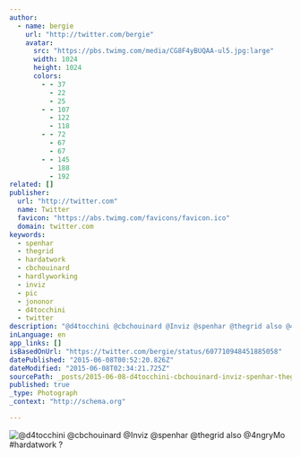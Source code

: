 ```yaml
---
author:
  - name: bergie
    url: "http://twitter.com/bergie"
    avatar:
      src: "https://pbs.twimg.com/media/CG8F4yBUQAA-ul5.jpg:large"
      width: 1024
      height: 1024
      colors:
        - - 37
          - 22
          - 25
        - - 107
          - 122
          - 118
        - - 72
          - 67
          - 67
        - - 145
          - 188
          - 192
related: []
publisher:
  url: "http://twitter.com"
  name: Twitter
  favicon: "https://abs.twimg.com/favicons/favicon.ico"
  domain: twitter.com
keywords:
  - spenhar
  - thegrid
  - hardatwork
  - cbchouinard
  - hardlyworking
  - inviz
  - pic
  - jononor
  - d4tocchini
  - twitter
description: "@d4tocchini @cbchouinard @Inviz @spenhar @thegrid also @4ngryMo #hardatwork ?"
inLanguage: en
app_links: []
isBasedOnUrl: "https://twitter.com/bergie/status/607710948451885058"
datePublished: "2015-06-08T00:52:20.826Z"
dateModified: "2015-06-08T02:34:21.725Z"
sourcePath: _posts/2015-06-08-d4tocchini-cbchouinard-inviz-spenhar-thegrid-also-4ngr.md
published: true
_type: Photograph
_context: "http://schema.org"

---
```

![&commat;d4tocchini &commat;cbchouinard &commat;Inviz &commat;spenhar &commat;thegrid also &commat;4ngryMo &num;hardatwork &quest;](https://pbs.twimg.com/media/CG8F4yBUQAA-ul5.jpg:large)